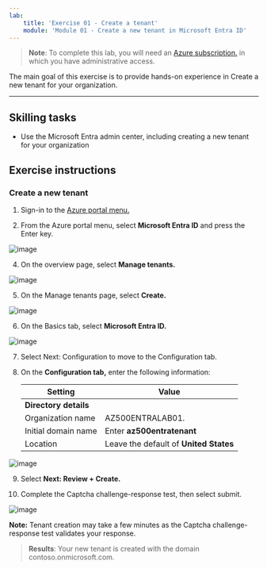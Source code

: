 ```yaml
---
lab:
    title: 'Exercise 01 - Create a tenant'
    module: 'Module 01 - Create a new tenant in Microsoft Entra ID'
---
```



>**Note**: To complete this lab, you will need an [Azure subscription.](https://azure.microsoft.com/en-us/free/?azure-portal=true) in which you have administrative access. 


The main goal of this exercise is to provide hands-on experience in Create a new tenant for your organization. 

---

## Skilling tasks

- Use the Microsoft Entra admin center, including creating a new tenant for your organization

## Exercise instructions

### Create a new tenant

1. Sign-in to the [Azure portal menu.](https://portal.azure.com/)

2. From the Azure portal menu, select **Microsoft Entra ID** and press the Enter key.

  ![image](https://github.com/MicrosoftLearning/AZ500-AzureSecurityTechnologies/assets/91347931/6e896fbe-28b9-4766-9081-54990d636c35)

4. On the overview page, select **Manage tenants.**

 ![image](https://github.com/MicrosoftLearning/AZ500-AzureSecurityTechnologies/assets/91347931/bd34cd8a-d378-4d2c-80c8-37f58015641e)

5. On the Manage tenants page, select **Create.**

![image](https://github.com/MicrosoftLearning/AZ500-AzureSecurityTechnologies/assets/91347931/a270bc01-ca41-488c-85b9-358d233ee4b1)

6. On the Basics tab, select **Microsoft Entra ID.**

![image](https://github.com/MicrosoftLearning/AZ500-AzureSecurityTechnologies/assets/91347931/55f82963-e2e3-4925-9be6-f04d3c7078e9)

7. Select Next: Configuration to move to the Configuration tab.

8. On the **Configuration tab,** enter the following information:

   |Setting|Value|
   |---|---|
   |**Directory details**|
   |Organization name|AZ500ENTRALAB01.|
   |Initial domain name|Enter **az500entratenant**|
   |Location|Leave the default of **United States**|
  
![image](https://github.com/MicrosoftLearning/AZ500-AzureSecurityTechnologies/assets/91347931/8643fdcd-f89f-49c1-8360-a5193a83949b)

9. Select **Next: Review + Create.** 

10. Complete the Captcha challenge-response test, then select submit.

![image](https://github.com/MicrosoftLearning/AZ500-AzureSecurityTechnologies/assets/91347931/3e15c072-96ec-4c77-af9a-895ae65f9936)

**Note:** Tenant creation may take a few minutes as the Captcha challenge-response test validates your response.

> **Results**: Your new tenant is created with the domain contoso.onmicrosoft.com.
